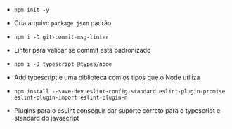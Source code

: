 * ```npm init -y```
* Cria arquivo ```package.json``` padrão

* ```npm i -D git-commit-msg-linter```
* Linter para validar se commit está padronizado

* ```npm i -D typescript @types/node```
* Add typescript e uma biblioteca com os tipos que o Node utiliza

* ```npm install --save-dev eslint-config-standard eslint-plugin-promise eslint-plugin-import eslint-plugin-n```
* Plugins para o esLint conseguir dar suporte correto para o typescript e standard do javascript